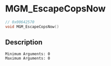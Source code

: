 # MGM_EscapeCopsNow
```c
// 0x00642570
void MGM_EscapeCopsNow()
```
## Description
```
Minimum Arguments: 0
Maximum Arguments: 0
```

